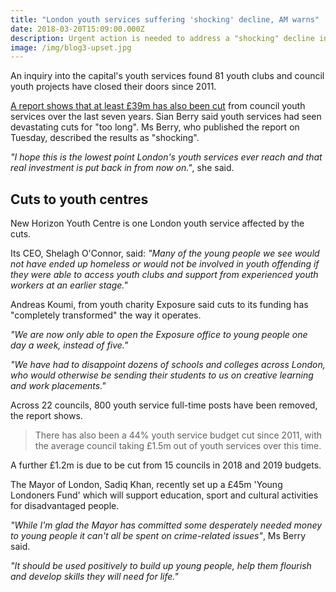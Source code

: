 ```yaml
---
title: "London youth services suffering 'shocking' decline, AM warns"
date: 2018-03-20T15:09:00.000Z
description: Urgent action is needed to address a "shocking" decline in the range of services available to young people in London, an assembly member has warned.
image: /img/blog3-upset.jpg
---
```


An inquiry into the capital's youth services found 81 youth clubs and council youth projects have closed their doors since 2011.

[A report shows that at least £39m has also been cut](https://www.london.gov.uk/sites/default/files/2018_03_20_sb_londons_lost_youth_services_2018_final.pdf) from council youth services over the last seven years. Sian Berry said youth services had seen devastating cuts for "too long". Ms Berry, who published the report on Tuesday, described the results as "shocking".

*"I hope this is the lowest point London's youth services ever reach and that real investment is put back in from now on."*, she said.

## Cuts to youth centres

New Horizon Youth Centre is one London youth service affected by the cuts.

Its CEO, Shelagh O'Connor, said: *"Many of the young people we see would not have ended up homeless or would not be involved in youth offending if they were able to access youth clubs and support from experienced youth workers at an earlier stage."*

Andreas Koumi, from youth charity Exposure said cuts to its funding has "completely transformed" the way it operates.

*"We are now only able to open the Exposure office to young people one day a week, instead of five."*

*"We have had to disappoint dozens of schools and colleges across London, who would otherwise be sending their students to us on creative learning and work placements."*

Across 22 councils, 800 youth service full-time posts have been removed, the report shows.

>There has also been a 44% youth service budget cut since 2011, with the average council taking £1.5m out of youth services over this time.

A further £1.2m is due to be cut from 15 councils in 2018 and 2019 budgets.

The Mayor of London, Sadiq Khan, recently set up a £45m 'Young Londoners Fund' which will support education, sport and cultural activities for disadvantaged people.

*"While I'm glad the Mayor has committed some desperately needed money to young people it can't all be spent on crime-related issues"*, Ms Berry said.

*"It should be used positively to build up young people, help them flourish and develop skills they will need for life."*
